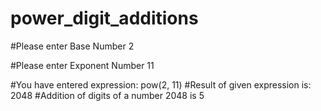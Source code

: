 # power_digit_additions

#Please enter Base Number
2

#Please enter Exponent Number
11

#You have entered expression:	pow(2, 11)
#Result of given expression is:	2048
#Addition of digits of a number 2048 is 5
